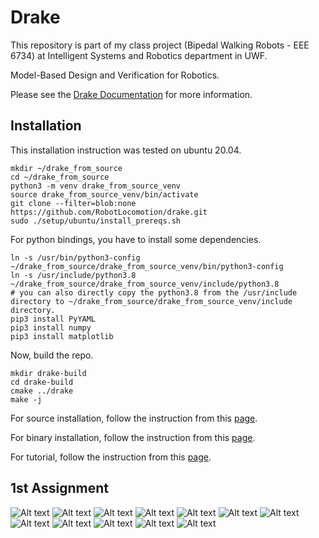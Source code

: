# Drake

This repository is part of my class project (Bipedal Walking Robots - EEE 6734) at Intelligent Systems and Robotics department in UWF. 

Model-Based Design and Verification for Robotics.

Please see the [Drake Documentation](https://drake.mit.edu) for more
information.

## Installation
This installation instruction was tested on ubuntu 20.04.
```
mkdir ~/drake_from_source
cd ~/drake_from_source
python3 -m venv drake_from_source_venv
source drake_from_source_venv/bin/activate
git clone --filter=blob:none https://github.com/RobotLocomotion/drake.git
sudo ./setup/ubuntu/install_prereqs.sh
```
For python bindings, you have to install some dependencies.
```
ln -s /usr/bin/python3-config ~/drake_from_source/drake_from_source_venv/bin/python3-config
ln -s /usr/include/python3.8 ~/drake_from_source/drake_from_source_venv/include/python3.8
# you can also directly copy the python3.8 from the /usr/include directory to ~/drake_from_source/drake_from_source_venv/include directory.
pip3 install PyYAML
pip3 install numpy
pip3 install matplotlib
```
Now, build the repo.
```
mkdir drake-build
cd drake-build
cmake ../drake
make -j
```
For source installation, follow the instruction from this [page](https://drake.mit.edu/from_source.html).

For binary installation, follow the instruction from this [page](https://drake.mit.edu/pip.html#stable-releases).

For tutorial, follow the instruction from this [page](https://github.com/RobotLocomotion/drake/blob/master/tutorials/README.md).

## 1st Assignment
![Alt text](assets/1.gif)
![Alt text](assets/2.gif)
![Alt text](assets/3.gif)
![Alt text](assets/4.gif)
![Alt text](assets/5.gif)
![Alt text](assets/6.gif)
![Alt text](assets/7.gif)
![Alt text](assets/8.gif)
![Alt text](assets/9.gif)
![Alt text](assets/10.gif)
![Alt text](assets/11.gif)
![Alt text](assets/12.gif)

